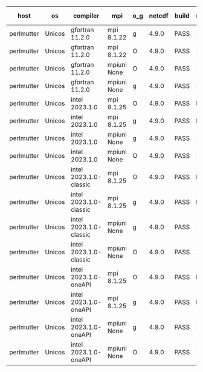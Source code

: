 

| host     | os       | compiler                              | mpi                      | o_g        | netcdf        | build       | u_pass          | u_fail          | s_pass            | s_fail            | e_pass             | e_fail             | nuopc_pass       | nuopc_fail       | artifacts link          |
|----------|----------|---------------------------------------|--------------------------|------------|---------------|-------------|-----------------|-----------------|-------------------|-------------------|--------------------|--------------------|------------------|------------------|-------------------------|
| perlmutter | Unicos | gfortran 11.2.0 | mpi 8.1.22  | g | 4.9.0  | PASS | 13961 | 15 | 49 | 0 | 81 | 0 | 53 | 0 | <a href="https://github.com/esmf-org/esmf-test-artifacts/tree/6bac707a88bcf43682b82732981719d756906fa4/fix_darshan/gfortran/11.2.0/g/mpi/8.1.22" target="_blank">6bac707</a> | 
| perlmutter | Unicos | gfortran 11.2.0 | mpi 8.1.22  | O | 4.9.0  | PASS | 13961 | 15 | 49 | 0 | 81 | 0 | 53 | 0 | <a href="https://github.com/esmf-org/esmf-test-artifacts/tree/55b0be8d0b313ea7c5a264796e02faee203a53a5/fix_darshan/gfortran/11.2.0/O/mpi/8.1.22" target="_blank">55b0be8</a> | 
| perlmutter | Unicos | gfortran 11.2.0 | mpiuni None  | O | 4.9.0  | PASS | 12377 | 15 | 8 | 0 | 44 | 0 | None | None | <a href="https://github.com/esmf-org/esmf-test-artifacts/tree/5d817c471ec7317c0ee60c841f4d3c53b48c079c/fix_darshan/gfortran/11.2.0/O/mpiuni/None" target="_blank">5d817c4</a> | 
| perlmutter | Unicos | gfortran 11.2.0 | mpiuni None  | g | 4.9.0  | PASS | 12377 | 15 | 8 | 0 | 44 | 0 | None | None | <a href="https://github.com/esmf-org/esmf-test-artifacts/tree/02614015fe9a0bbba48c7ff276f99cde866d57fc/fix_darshan/gfortran/11.2.0/g/mpiuni/None" target="_blank">0261401</a> | 
| perlmutter | Unicos | intel 2023.1.0 | mpi 8.1.25  | O | 4.9.0  | PASS | None | None | None | None | None | None | None | None | <a href="https://github.com/esmf-org/esmf-test-artifacts/tree/eb0e063e70993418184cc86c1eedf549c9b16703/fix_darshan/intel/2023.1.0/O/mpi/8.1.25" target="_blank">eb0e063</a> | 
| perlmutter | Unicos | intel 2023.1.0 | mpi 8.1.25  | g | 4.9.0  | PASS | None | None | None | None | None | None | None | None | <a href="https://github.com/esmf-org/esmf-test-artifacts/tree/43920f3d08266f7cd1bd0aa64c985bc741adaf93/fix_darshan/intel/2023.1.0/g/mpi/8.1.25" target="_blank">43920f3</a> | 
| perlmutter | Unicos | intel 2023.1.0 | mpiuni None  | g | 4.9.0  | PASS | 12377 | 15 | 8 | 0 | 44 | 0 | None | None | <a href="https://github.com/esmf-org/esmf-test-artifacts/tree/27da446941761fc8ed74d3e595ef0cf1cbd64762/fix_darshan/intel/2023.1.0/g/mpiuni/None" target="_blank">27da446</a> | 
| perlmutter | Unicos | intel 2023.1.0 | mpiuni None  | O | 4.9.0  | PASS | 12377 | 15 | 8 | 0 | 44 | 0 | None | None | <a href="https://github.com/esmf-org/esmf-test-artifacts/tree/b625bd4bfa925213bd2d9312cda45c6ce706fec1/fix_darshan/intel/2023.1.0/O/mpiuni/None" target="_blank">b625bd4</a> | 
| perlmutter | Unicos | intel 2023.1.0-classic | mpi 8.1.25  | O | 4.9.0  | PASS | None | None | None | None | None | None | None | None | <a href="https://github.com/esmf-org/esmf-test-artifacts/tree/b05c992a9d78b1b62ceea48a8e4980c2ad89b65e/fix_darshan/intel/2023.1.0-classic/O/mpi/8.1.25" target="_blank">b05c992</a> | 
| perlmutter | Unicos | intel 2023.1.0-classic | mpi 8.1.25  | g | 4.9.0  | PASS | None | None | None | None | None | None | None | None | <a href="https://github.com/esmf-org/esmf-test-artifacts/tree/249630fd80a4fd23b7a5719b31a38aed03c8a3ce/fix_darshan/intel/2023.1.0-classic/g/mpi/8.1.25" target="_blank">249630f</a> | 
| perlmutter | Unicos | intel 2023.1.0-classic | mpiuni None  | g | 4.9.0  | PASS | 12377 | 15 | 8 | 0 | 44 | 0 | None | None | <a href="https://github.com/esmf-org/esmf-test-artifacts/tree/0dc472d9f7a9ace370a6903e721172bc11ab3b0a/fix_darshan/intel/2023.1.0-classic/g/mpiuni/None" target="_blank">0dc472d</a> | 
| perlmutter | Unicos | intel 2023.1.0-classic | mpiuni None  | O | 4.9.0  | PASS | 12377 | 15 | 8 | 0 | 44 | 0 | None | None | <a href="https://github.com/esmf-org/esmf-test-artifacts/tree/615d46d52ce75963aa2cd6c853cb61fddd344c44/fix_darshan/intel/2023.1.0-classic/O/mpiuni/None" target="_blank">615d46d</a> | 
| perlmutter | Unicos | intel 2023.1.0-oneAPI | mpi 8.1.25  | O | 4.9.0  | PASS | None | None | None | None | None | None | None | None | <a href="https://github.com/esmf-org/esmf-test-artifacts/tree/0962d365ecdadc261ab1fd88bed3baab82e57bb5/fix_darshan/intel/2023.1.0-oneAPI/O/mpi/8.1.25" target="_blank">0962d36</a> | 
| perlmutter | Unicos | intel 2023.1.0-oneAPI | mpi 8.1.25  | g | 4.9.0  | PASS | None | None | None | None | None | None | None | None | <a href="https://github.com/esmf-org/esmf-test-artifacts/tree/179110a6bb62e708773ff031cf5b17b62aca255f/fix_darshan/intel/2023.1.0-oneAPI/g/mpi/8.1.25" target="_blank">179110a</a> | 
| perlmutter | Unicos | intel 2023.1.0-oneAPI | mpiuni None  | g | 4.9.0  | PASS | 12377 | 15 | 8 | 0 | 44 | 0 | None | None | <a href="https://github.com/esmf-org/esmf-test-artifacts/tree/f4a451bfcd13aab3fbb60a0f5a954913e65f5aa2/fix_darshan/intel/2023.1.0-oneAPI/g/mpiuni/None" target="_blank">f4a451b</a> | 
| perlmutter | Unicos | intel 2023.1.0-oneAPI | mpiuni None  | O | 4.9.0  | PASS | 12377 | 15 | 8 | 0 | 44 | 0 | None | None | <a href="https://github.com/esmf-org/esmf-test-artifacts/tree/4db3d0ed675d732bd9645f337810e291ce48ee5e/fix_darshan/intel/2023.1.0-oneAPI/O/mpiuni/None" target="_blank">4db3d0e</a> | 
